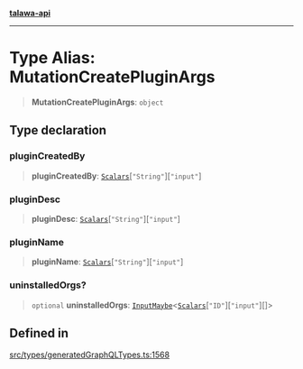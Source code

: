 [**talawa-api**](../../../README.md)

***

# Type Alias: MutationCreatePluginArgs

> **MutationCreatePluginArgs**: `object`

## Type declaration

### pluginCreatedBy

> **pluginCreatedBy**: [`Scalars`](Scalars.md)\[`"String"`\]\[`"input"`\]

### pluginDesc

> **pluginDesc**: [`Scalars`](Scalars.md)\[`"String"`\]\[`"input"`\]

### pluginName

> **pluginName**: [`Scalars`](Scalars.md)\[`"String"`\]\[`"input"`\]

### uninstalledOrgs?

> `optional` **uninstalledOrgs**: [`InputMaybe`](InputMaybe.md)\<[`Scalars`](Scalars.md)\[`"ID"`\]\[`"input"`\][]\>

## Defined in

[src/types/generatedGraphQLTypes.ts:1568](https://github.com/Suyash878/talawa-api/blob/f376d03c37e9acd046e7cc983947432c95f74442/src/types/generatedGraphQLTypes.ts#L1568)
